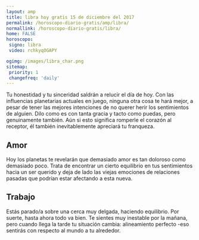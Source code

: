 ```yaml
---
layout: amp
title: libra hoy gratis 15 de diciembre del 2017 
permalink: /horoscopo-diario-gratis/amp/libra/
normallink: /horoscopo-diario-gratis/libra/
home: FALSE
horoscopo:
 signo: libra
 video: rchkyqOGAPY

ogimg: /images/libra_char.png
sitemap:
 priority: 1
 changefreq: 'daily'
---
```



Tu honestidad y tu sinceridad saldrán a relucir el día de hoy. Con las influencias planetarias actuales en juego, ninguna otra cosa te hará mejor, a pesar de tener las mejores intenciones de no querer herir los sentimientos de alguien. Dilo como es con tanta gracia y tacto como puedas, pero genuinamente también. Aún si esto significa romperle el corazón al receptor, él también inevitablemente apreciará tu franqueza.

## Amor

Hoy los planetas te revelarán que demasiado amor es tan doloroso como demasiado poco. Trata de encontrar un cierto equilibrio en tus sentimientos hacia un ser querido y deja de lado las viejas emociones de relaciones pasadas que podrían estar afectando a esta nueva.

## Trabajo

Estás parado/a sobre una cerca muy delgada, haciendo equilibrio. Por suerte, hasta ahora todo va bien. Te sientes muy inestable por la mañana, pero cuando llega la tarde tu situación cambia: alineamiento perfecto -eso sentirás con respecto al mundo a tu alrededor.